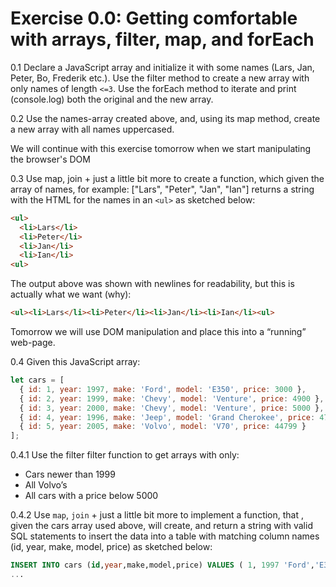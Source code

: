 # Exercise 0.0: Getting comfortable with arrays, filter, map, and forEach

0.1 Declare a JavaScript array and initialize it with some names (Lars, Jan, Peter, Bo, Frederik etc.). Use the filter method to create a new array with only names of length `<=3`.
Use the forEach method to iterate and print (console.log) both the original and the new array.

0.2 Use the names-array created above, and, using its map method, create a new array with all names uppercased.

We will continue with this exercise tomorrow when we start manipulating the browser's DOM

0.3 Use map, join + just a little bit more to create a function, which given the array of names, for example: ["Lars", "Peter", "Jan", "Ian"] returns a string with the HTML for the names in an `<ul>` as sketched below:

```html
<ul>
  <li>Lars</li>
  <li>Peter</li>
  <li>Jan</li>
  <li>Ian</li>
<ul>
```

The output above was shown with newlines for readability, but this is actually what we want (why):

```html
<ul><li>Lars</li><li>Peter</li><li>Jan</li><li>Ian</li><ul>
```

Tomorrow we will use DOM manipulation and place this into a “running” web-page.

0.4  Given this JavaScript array:

```javascript
let cars = [
  { id: 1, year: 1997, make: 'Ford', model: 'E350', price: 3000 },
  { id: 2, year: 1999, make: 'Chevy', model: 'Venture', price: 4900 },
  { id: 3, year: 2000, make: 'Chevy', model: 'Venture', price: 5000 },
  { id: 4, year: 1996, make: 'Jeep', model: 'Grand Cherokee', price: 4799 },
  { id: 5, year: 2005, make: 'Volvo', model: 'V70', price: 44799 }
];
```

0.4.1 Use the filter filter function to get arrays with only:

- Cars newer than 1999
- All  Volvo’s
- All cars with a price below 5000

0.4.2 Use `map`, `join` + just a little bit more to implement a function, that , given the cars array used above, will create, and return a string with valid SQL statements to insert the data into a table with matching column names (id, year, make, model, price) as sketched below:

```sql
INSERT INTO cars (id,year,make,model,price) VALUES ( 1, 1997 'Ford','E350', 3000 );
...
```
